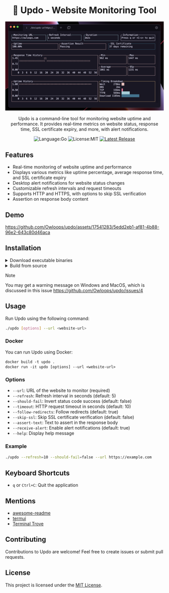 <div align="center">

# 🐤 Updo - Website Monitoring Tool

<p align="center">
  <img src="images/demo.png" alt="Updo demo" width="600"/>
</p>

Updo is a command-line tool for monitoring website uptime and performance. It provides real-time metrics on website status, response time, SSL certificate expiry, and more, with alert notifications.

![Language:Go](https://img.shields.io/static/v1?label=Language&message=Go&color=blue&style=flat-square)
![License:MIT](https://img.shields.io/static/v1?label=License&message=MIT&color=blue&style=flat-square)
[![Latest Release](https://img.shields.io/github/v/release/Owloops/updo?style=flat-square)](https://github.com/Owloops/updo/releases/latest)
</div>

## Features

- Real-time monitoring of website uptime and performance
- Displays various metrics like uptime percentage, average response time, and SSL certificate expiry
- Desktop alert notifications for website status changes
- Customizable refresh intervals and request timeouts
- Supports HTTP and HTTPS, with options to skip SSL verification
- Assertion on response body content

## Demo

https://github.com/Owloops/updo/assets/17541283/5edd2eb1-af81-4b88-96e2-643c80d46aca

## Installation

<details>
<summary>Download executable binaries</summary>

#### You can download executable binaries from the latest release page:

> [![Latest Release](https://img.shields.io/github/v/release/Owloops/updo?style=flat-square)](https://github.com/Owloops/updo/releases/latest)
</details>

<details>
<summary>Build from source</summary>

#### You can install Updo by cloning the repository and building the binary:

Make sure your system has Go [installed](https://go.dev/doc/install).

> ```bash
> git clone https://github.com/Owloops/updo.git
> cd updo
> go build
> ```
#### Another way to install it if you have go in your machine just:

```sh
GOBIN="absolute_path_where_you_want_binaries_to_be_installed" go install github.com/Owloops/updo@latest
```
</details>

> [!NOTE]  
> You may get a warning message on Windows and MacOS, which is discussed in this issue https://github.com/Owloops/updo/issues/4

## Usage

Run Updo using the following command:

```bash
./updo [options] --url <website-url>
```

### Docker

You can run Updo using Docker:

```
docker build -t updo .
docker run -it updo [options] --url <website-url>
```

### Options

- `--url`: URL of the website to monitor (required)
- `--refresh`: Refresh interval in seconds (default: 5)
- `--should-fail`: Invert status code success (default: false)
- `--timeout`: HTTP request timeout in seconds (default: 10)
- `--follow-redirects`: Follow redirects (default: true)
- `--skip-ssl`: Skip SSL certificate verification (default: false)
- `--assert-text`: Text to assert in the response body
- `--receive-alert`: Enable alert notifications (default: true)
- `--help`: Display help message

### Example

```bash
./updo --refresh=10 --should-fail=false --url https://example.com
```

## Keyboard Shortcuts

- `q` or `Ctrl+C`: Quit the application

## Mentions

- [awesome-readme](https://github.com/matiassingers/awesome-readme)
- [termui](https://github.com/gizak/termui)
- [Terminal Trove](https://terminaltrove.com/updo)

## Contributing

Contributions to Updo are welcome! Feel free to create issues or submit pull requests.

## License

This project is licensed under the [MIT License](LICENSE).
